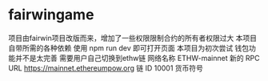 # fairwingame

项目由fairwin项目改版而来，增加了一些权限限制合约的所有者权限过大
本项目自带所需的各种依赖 使用 npm run dev 即可打开页面
本项目为初次尝试 钱包功能并不是太完善 需要用户自己切换到ethw链
网络名称
ETHW-mainnet
新的 RPC URL
https://mainnet.ethereumpow.org
链 ID
10001
货币符号
